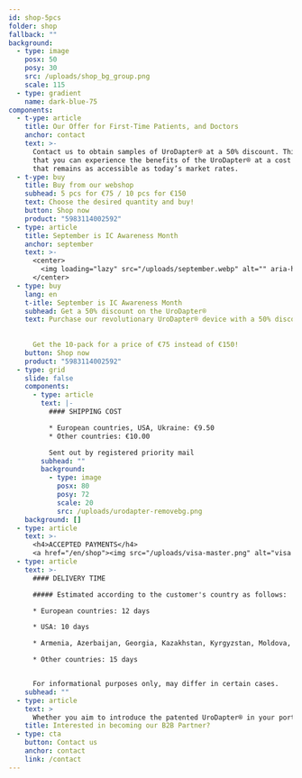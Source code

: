 ```yaml
---
id: shop-5pcs
folder: shop
fallback: ""
background:
  - type: image
    posx: 50
    posy: 30
    src: /uploads/shop_bg_group.png
    scale: 115
  - type: gradient
    name: dark-blue-75
components:
  - t-ype: article
    title: Our Offer for First-Time Patients, and Doctors
    anchor: contact
    text: >-
      Contact us to obtain samples of UroDapter® at a 50% discount. This exclusive offer is designed to ensure
      that you can experience the benefits of the UroDapter® at a cost
      that remains as accessible as today’s market rates.
  - t-ype: buy
    title: Buy from our webshop
    subhead: 5 pcs for €75 / 10 pcs for €150
    text: Choose the desired quantity and buy!
    button: Shop now
    product: "5983114002592"
  - type: article
    title: September is IC Awareness Month
    anchor: september
    text: >-
      <center>
        <img loading="lazy" src="/uploads/september.webp" alt="" aria-hidden="true" width="256"/>
      </center>
  - type: buy
    lang: en
    t-itle: September is IC Awareness Month
    subhead: Get a 50% discount on the UroDapter®
    text: Purchase our revolutionary UroDapter® device with a 50% discount available until September 30, 2025.
    
    
      Get the 10-pack for a price of €75 instead of €150!
    button: Shop now
    product: "5983114002592"
  - type: grid
    slide: false
    components:
      - type: article
        text: |-
          #### SHIPPING COST

          * European countries, USA, Ukraine: €9.50
          * Other countries: €10.00

          Sent out by registered priority mail
        subhead: ""
        background:
          - type: image
            posx: 80
            posy: 72
            scale: 20
            src: /uploads/urodapter-removebg.png
    background: []
  - type: article
    text: >-
      <h4>ACCEPTED PAYMENTS</h4>
      <a href="/en/shop"><img src="/uploads/visa-master.png" alt="visa mastercard amex apple" style="filter: invert(); height: 2rem;"></a>
  - type: article
    text: >-
      #### DELIVERY TIME

      ##### Estimated according to the customer's country as follows:

      * European countries: 12 days

      * USA: 10 days

      * Armenia, Azerbaijan, Georgia, Kazakhstan, Kyrgyzstan, Moldova, Tajikistan, Turkmenistan, Ukraine, Uzbekistan: 19 days

      * Other countries: 15 days


      For informational purposes only, may differ in certain cases.
    subhead: ""
  - type: article
    text: >
      Whether you aim to introduce the patented UroDapter® in your portfolio, or you seek a partnership for distribution, <a href="/contact">contact us</a> today to learn more about our offers. Let us work together for a healthier tomorrow!
    title: Interested in becoming our B2B Partner?
  - type: cta
    button: Contact us
    anchor: contact
    link: /contact
---
```

